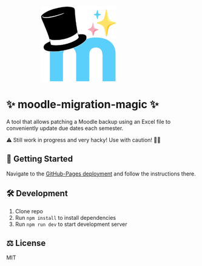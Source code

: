 <p style="padding-left: 90px;">
  <img width="200" src="./public/mmm.svg">
</p>

# ✨ moodle-migration-magic ✨
A tool that allows patching a Moodle backup using an Excel file to conveniently update due dates each semester.

⚠ Still work in progress and very hacky! Use with caution! 👷‍♀️

## 🚀 Getting Started
Navigate to the [GitHub-Pages deployment](https://ech0-de.github.io/moodle-migration-magic/) and follow the instructions there.

## 🛠 Development
 1. Clone repo
 1. Run `npm install` to install dependencies
 1. Run `npm run dev` to start development server

## ⚖ License
MIT